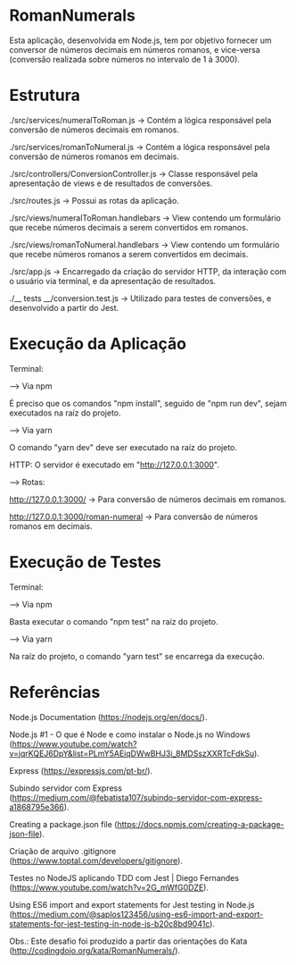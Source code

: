 # RomanNumerals
Esta aplicação, desenvolvida em Node.js, tem por objetivo fornecer um conversor de números decimais em números romanos, e vice-versa (conversão realizada sobre números no intervalo de 1 à 3000).



# Estrutura
./src/services/numeralToRoman.js -> Contém a lógica responsável pela conversão de números decimais em romanos.

./src/services/romanToNumeral.js -> Contém a lógica responsável pela conversão de números romanos em decimais.

./src/controllers/ConversionController.js -> Classe responsável pela apresentação de views e de resultados de conversões.

./src/routes.js -> Possui as rotas da aplicação.

./src/views/numeralToRoman.handlebars -> View contendo um formulário que recebe números decimais a serem convertidos em romanos.

./src/views/romanToNumeral.handlebars -> View contendo um formulário que recebe números romanos a serem convertidos em decimais.

./src/app.js -> Encarregado da criação do servidor HTTP, da interação com o usuário via terminal, e da apresentação de resultados.

./__ tests __/conversion.test.js -> Utilizado para testes de conversões, e desenvolvido a partir do Jest.



# Execução da Aplicação
Terminal:

--> Via npm

É preciso que os comandos "npm install", seguido de "npm run dev", sejam executados na raíz do projeto.

--> Via yarn

O comando "yarn dev" deve ser executado na raíz do projeto.


HTTP:
O servidor é executado em "http://127.0.0.1:3000".

--> Rotas:

  http://127.0.0.1:3000/ -> Para conversão de números decimais em romanos.
  
  http://127.0.0.1:3000/roman-numeral -> Para conversão de números romanos em decimais.



# Execução de Testes
Terminal:

--> Via npm

Basta executar o comando "npm test" na raíz do projeto.

--> Via yarn

Na raíz do projeto, o comando "yarn test" se encarrega da execução.



# Referências
Node.js Documentation (https://nodejs.org/en/docs/).

Node.js #1 - O que é Node e como instalar o Node.js no Windows (https://www.youtube.com/watch?v=jqrKQEJ6DpY&list=PLmY5AEiqDWwBHJ3i_8MDSszXXRTcFdkSu).

Express (https://expressjs.com/pt-br/).

Subindo servidor com Express (https://medium.com/@febatista107/subindo-servidor-com-express-a1868795e366).

Creating a package.json file (https://docs.npmjs.com/creating-a-package-json-file).

Criação de arquivo .gitignore (https://www.toptal.com/developers/gitignore).

Testes no NodeJS aplicando TDD com Jest | Diego Fernandes (https://www.youtube.com/watch?v=2G_mWfG0DZE).

Using ES6 import and export statements for Jest testing in Node.js (https://medium.com/@saplos123456/using-es6-import-and-export-statements-for-jest-testing-in-node-js-b20c8bd9041c).


Obs.: Este desafio foi produzido a partir das orientações do Kata (http://codingdojo.org/kata/RomanNumerals/).
